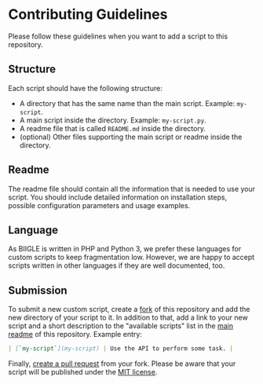 # Contributing Guidelines

Please follow these guidelines when you want to add a script to this repository.

## Structure

Each script should have the following structure:

- A directory that has the same name than the main script. Example: `my-script`.
- A main script inside the directory. Example: `my-script.py`.
- A readme file that is called `README.md` inside the directory.
- (optional) Other files supporting the main script or readme inside the directory.

## Readme

The readme file should contain all the information that is needed to use your script. You should include detailed information on installation steps, possible configuration parameters and usage examples.

## Language

As BIIGLE is written in PHP and Python 3, we prefer these languages for custom scripts to keep fragmentation low. However, we are happy to accept scripts written in other languages if they are well documented, too.

## Submission

To submit a new custom script, create a [fork](https://help.github.com/articles/about-forks/) of this repository and add the new directory of your script to it. In addition to that, add a link to your new script and a short description to the "available scripts" list in the [main readme](README.md) of this repository. Example entry:

```markdown
| [`my-script`](my-script) | Use the API to perform some task. |
```

Finally, [create a pull request](https://help.github.com/articles/creating-a-pull-request-from-a-fork/) from your fork. Please be aware that your script will be published under the [MIT license](LICENSE).
